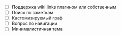 - [ ] Поддержка wiki links плагином или собственным
- [ ] Поиск по заметкам
- [ ] Кастомизируемый граф
- [ ] Вопрос по навигации
- [ ] Минималистичная тема